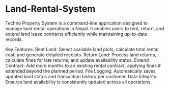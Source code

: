 # Land-Rental-System
Techno Property System is a command-line application designed to manage land rental operations in Nepal. It enables users to rent, return, and extend land lease contracts efficiently while maintaining up-to-date records.

Key Features:
Rent Land: Select available land plots, calculate total rental cost, and generate detailed receipts.
Return Land: Process land returns, calculate fines for late returns, and update availability status.
Extend Contract: Add more months to an existing rental contract, applying fines if extended beyond the planned period.
File Logging: Automatically saves updated land status and transaction history per customer.
Data Integrity: Ensures land availability is consistently updated across all operations.
